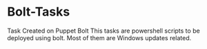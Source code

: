 # Bolt-Tasks
Task Created on Puppet Bolt
This tasks are powershell scripts to be deployed using bolt.
Most of them are Windows updates related.
